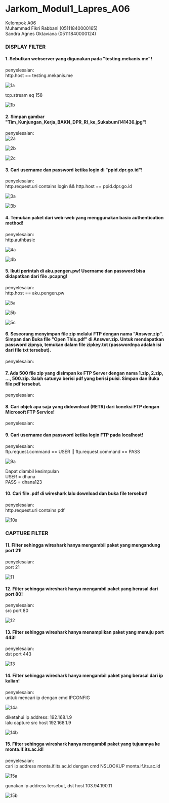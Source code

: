 # Jarkom_Modul1_Lapres_A06
Kelompok A06<br>
Muhammad Fikri Rabbani 	(05111840000165)<br>
Sandra Agnes Oktaviana 	(05111840000124)

### DISPLAY FILTER
#### 1. Sebutkan webserver yang digunakan pada "testing.mekanis.me"!
penyelesaian:<br>
http.host == testing.mekanis.me

![1a](https://github.com/asandfghjkl/Jarkom_Modul1_Lapres_A06/blob/main/pics/10a.png)


tcp.stream eq 158

![1b](https://github.com/asandfghjkl/Jarkom_Modul1_Lapres_A06/blob/main/pics/1b.png)

#### 2. Simpan gambar "Tim_Kunjungan_Kerja_BAKN_DPR_RI_ke_Sukabumi141436.jpg"!
penyelesaian:<br>
![2a](https://github.com/asandfghjkl/Jarkom_Modul1_Lapres_A06/blob/main/pics/2a.png)

![2b](https://github.com/asandfghjkl/Jarkom_Modul1_Lapres_A06/blob/main/pics/2b.png)

![2c](https://github.com/asandfghjkl/Jarkom_Modul1_Lapres_A06/blob/main/pics/2c.jpg)

#### 3. Cari username dan password ketika login di "ppid.dpr.go.id"!
penyelesaian:<br>
http.request.uri contains login && http.host == ppid.dpr.go.id

![3a](https://github.com/asandfghjkl/Jarkom_Modul1_Lapres_A06/blob/main/pics/3a.png)

![3b](https://github.com/asandfghjkl/Jarkom_Modul1_Lapres_A06/blob/main/pics/3b.png)

#### 4. Temukan paket dari web-web yang menggunakan basic authentication method!
penyelesaian:<br>
http.authbasic

![4a](https://github.com/asandfghjkl/Jarkom_Modul1_Lapres_A06/blob/main/pics/4a.png)

![4b](https://github.com/asandfghjkl/Jarkom_Modul1_Lapres_A06/blob/main/pics/4b.png)

#### 5. Ikuti perintah di aku.pengen.pw! Username dan password bisa didapatkan dari file .pcapng!
penyelesaian:<br>
http.host == aku.pengen.pw

![5a](https://github.com/asandfghjkl/Jarkom_Modul1_Lapres_A06/blob/main/pics/5a.png)

![5b](https://github.com/asandfghjkl/Jarkom_Modul1_Lapres_A06/blob/main/pics/5b.png)

![5c](https://github.com/asandfghjkl/Jarkom_Modul1_Lapres_A06/blob/main/pics/5c.png)

#### 6. Seseorang menyimpan file zip melalui FTP dengan nama "Answer.zip". Simpan dan Buka file "Open This.pdf" di Answer.zip. Untuk mendapatkan password zipnya, temukan dalam file zipkey.txt (passwordnya adalah isi dari file txt tersebut).
penyelesaian:<br>

#### 7. Ada 500 file zip yang disimpan ke FTP Server dengan nama 1.zip, 2.zip, ..., 500.zip. Salah satunya berisi pdf yang berisi puisi. Simpan dan Buka file pdf tersebut.
penyelesaian:<br>

#### 8. Cari objek apa saja yang didownload (RETR) dari koneksi FTP dengan Microsoft FTP Service!
penyelesaian:<br>

#### 9. Cari username dan password ketika login FTP pada localhost!
penyelesaian:<br>
ftp.request.command == USER || ftp.request.command == PASS

![9a](https://github.com/asandfghjkl/Jarkom_Modul1_Lapres_A06/blob/main/pics/9a.png)

Dapat diambil kesimpulan<br>
USER = dhana<br>
PASS = dhana123<br>


#### 10. Cari file .pdf di wireshark lalu download dan buka file tersebut!
penyelesaian:<br>
http.request.uri contains pdf

![10a](https://github.com/asandfghjkl/Jarkom_Modul1_Lapres_A06/blob/main/pics/10a.png)




### CAPTURE FILTER
#### 11. Filter sehingga wireshark hanya mengambil paket yang mengandung port 21!
penyelesaian:<br>
port 21

![11](https://github.com/asandfghjkl/Jarkom_Modul1_Lapres_A06/blob/main/pics/11.png)

#### 12. Filter sehingga wireshark hanya mengambil paket yang berasal dari port 80!
penyelesaian:<br>
src port 80

![12](https://github.com/asandfghjkl/Jarkom_Modul1_Lapres_A06/blob/main/pics/12.png)

#### 13. Filter sehingga wireshark hanya menampilkan paket yang menuju port 443!
penyelesaian:<br>
dst port 443

![13](https://github.com/asandfghjkl/Jarkom_Modul1_Lapres_A06/blob/main/pics/13.png)

#### 14. Filter sehingga wireshark hanya mengambil paket yang berasal dari ip kalian!
penyelesaian:<br>
untuk mencari ip dengan cmd IPCONFIG

![14a](https://github.com/asandfghjkl/Jarkom_Modul1_Lapres_A06/blob/main/pics/14a.png)

diketahui ip address: 192.168.1.9<br>lalu capture src host 192.168.1.9

![14b](https://github.com/asandfghjkl/Jarkom_Modul1_Lapres_A06/blob/main/pics/14b.png)

#### 15. Filter sehingga wireshark hanya mengambil paket yang tujuannya ke monta.if.its.ac.id!
penyelesaian:<br>
cari ip address monta.if.its.ac.id dengan cmd NSLOOKUP monta.if.its.ac.id

![15a](https://github.com/asandfghjkl/Jarkom_Modul1_Lapres_A06/blob/main/pics/15a.png)

gunakan ip address tersebut, dst host 103.94.190.11

![15b](https://github.com/asandfghjkl/Jarkom_Modul1_Lapres_A06/blob/main/pics/15b.png)

